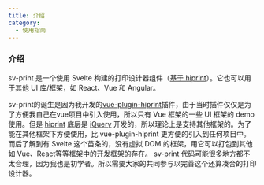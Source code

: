 ```yaml
---
title: 介绍
category:
  - 使用指南
---
```


### 介绍

sv-print 是一个使用 Svelte 构建的打印设计器组件（[基于 hiprint](http://hiprint.io)）。它也可以用于其他 UI 库/框架，如 React、Vue 和 Angular。

sv-print的诞生是因为我开发的[vue-plugin-hiprint](https://gitee.com/CcSimple/vue-plugin-hiprint)插件，由于当时插件仅仅是为了方便我自己在vue项目中引入使用，所以只有 Vue 框架的一些 UI 框架的 demo 使用。但是 [hiprint](http://hiprint.io) 底层是 [jQuery](https://jquery.com/) 开发的，所以理论上是支持其他框架的。为了能在其他框架下方便使用，比 vue-plugin-hiprint 更方便的引入到任何项目中。而后了解到有 Svelte 这个苗条的，没有虚拟 DOM 的框架，用它可以打包到其他如 Vue、React等等框架中的开发框架的存在。 sv-print 代码可能很多地方都不太合理，因为我也是初学者。所以需要大家的共同参与以完善这个还算凑合的打印设计器。